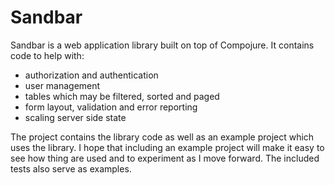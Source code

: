 # Sandbar

Sandbar is a web application library built on top of Compojure. It contains code to help with: 

* authorization and authentication
* user management
* tables which may be filtered, sorted and paged
* form layout, validation and error reporting
* scaling server side state

The project contains the library code as well as an example project which uses the library. I hope
that including an example project will make it easy to see how thing are used and to experiment as
I move forward. The included tests also serve as examples. 